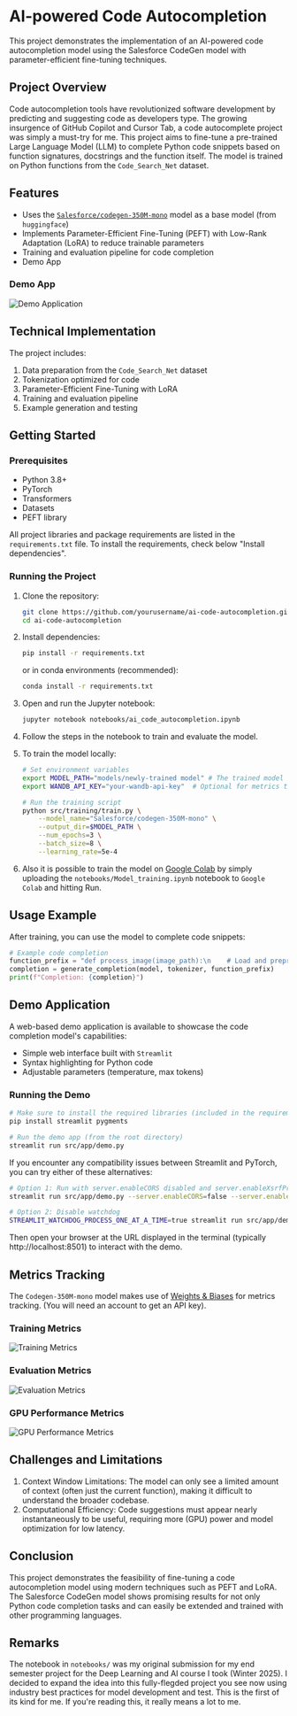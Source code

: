 # AI-powered Code Autocompletion

This project demonstrates the implementation of an AI-powered code autocompletion model using the Salesforce CodeGen model with parameter-efficient fine-tuning techniques.

## Project Overview

Code autocompletion tools have revolutionized software development by predicting and suggesting code as developers type. The growing insurgence of GitHub Copilot and Cursor Tab, a code autocomplete project was simply a must-try for me. This project aims to fine-tune a pre-trained Large Language Model (LLM) to complete Python code snippets based on function signatures, docstrings and the function itself. The model is trained on Python functions from the `Code_Search_Net` dataset.

## Features

- Uses the [`Salesforce/codegen-350M-mono`](https://huggingface.co/Salesforce/codegen-350M-mono) model as a base model (from `huggingface`)
- Implements Parameter-Efficient Fine-Tuning (PEFT) with Low-Rank Adaptation (LoRA) to reduce trainable parameters
- Training and evaluation pipeline for code completion
- Demo App

### Demo App

![Demo Application](assets/images/demo_app.png)

## Technical Implementation

The project includes:

1. Data preparation from the `Code_Search_Net` dataset
2. Tokenization optimized for code
3. Parameter-Efficient Fine-Tuning with LoRA
4. Training and evaluation pipeline
5. Example generation and testing

## Getting Started

### Prerequisites

- Python 3.8+
- PyTorch
- Transformers
- Datasets
- PEFT library

All project libraries and package requirements are listed in the `requirements.txt` file. To install the requirements, check below "Install dependencies".

### Running the Project

1. Clone the repository:

   ```bash
   git clone https://github.com/yourusername/ai-code-autocompletion.git
   cd ai-code-autocompletion
   ```

2. Install dependencies:

   ```bash
   pip install -r requirements.txt
   ```

   or in conda environments (recommended):

   ```bash
   conda install -r requirements.txt
   ```

3. Open and run the Jupyter notebook:

   ```bash
   jupyter notebook notebooks/ai_code_autocompletion.ipynb
   ```

4. Follow the steps in the notebook to train and evaluate the model.

5. To train the model locally:

   ```bash
   # Set environment variables
   export MODEL_PATH="models/newly-trained model" # The trained model will be saved to this path
   export WANDB_API_KEY="your-wandb-api-key"  # Optional for metrics tracking

   # Run the training script
   python src/training/train.py \
       --model_name="Salesforce/codegen-350M-mono" \
       --output_dir=$MODEL_PATH \
       --num_epochs=3 \
       --batch_size=8 \
       --learning_rate=5e-4
   ```

6. Also it is possible to train the model on [Google Colab](https://colab.research.google.com) by simply uploading the `notebooks/Model_training.ipynb` notebook to `Google Colab` and hitting Run.

## Usage Example

After training, you can use the model to complete code snippets:

```python
# Example code completion
function_prefix = "def process_image(image_path):\n    # Load and preprocess image\n    import numpy as np\n    img = "
completion = generate_completion(model, tokenizer, function_prefix)
print(f"Completion: {completion}")
```

## Demo Application

A web-based demo application is available to showcase the code completion model's capabilities:

- Simple web interface built with `Streamlit`
- Syntax highlighting for Python code
- Adjustable parameters (temperature, max tokens)

### Running the Demo

```bash
# Make sure to install the required libraries (included in the requirements.txt)
pip install streamlit pygments

# Run the demo app (from the root directory)
streamlit run src/app/demo.py
```

If you encounter any compatibility issues between Streamlit and PyTorch, you can try either of these alternatives:

```bash
# Option 1: Run with server.enableCORS disabled and server.enableXsrfProtection disabled
streamlit run src/app/demo.py --server.enableCORS=false --server.enableXsrfProtection=false

# Option 2: Disable watchdog
STREAMLIT_WATCHDOG_PROCESS_ONE_AT_A_TIME=true streamlit run src/app/demo.py
```

Then open your browser at the URL displayed in the terminal (typically http://localhost:8501) to interact with the demo.

## Metrics Tracking

The `Codegen-350M-mono` model makes use of [Weights & Biases](https://wandb.ai) for metrics tracking. (You will need an account to get an API key).

### Training Metrics

![Training Metrics](assets/images/train.png)

### Evaluation Metrics

![Evaluation Metrics](assets/images/eval.png)

### GPU Performance Metrics

![GPU Performance Metrics](assets/images/gpu.png)

## Challenges and Limitations

1. Context Window Limitations: The model can only see a limited amount of context (often just the current function), making it difficult to understand the broader codebase.
2. Computational Efficiency: Code suggestions must appear nearly instantaneously to be useful, requiring more (GPU) power and model optimization for low latency.

## Conclusion

This project demonstrates the feasibility of fine-tuning a code autocompletion model using modern techniques such as PEFT and LoRA. The Salesforce CodeGen model shows promising results for not only Python code completion tasks and can easily be extended and trained with other programming languages.

## Remarks

The notebook in `notebooks/` was my original submission for my end semester project for the Deep Learning and AI course I took (Winter 2025). I decided to expand the idea into this fully-flegded project you see now using industry best practices for model development and test. This is the first of its kind for me. If you're reading this, it really means a lot to me.
